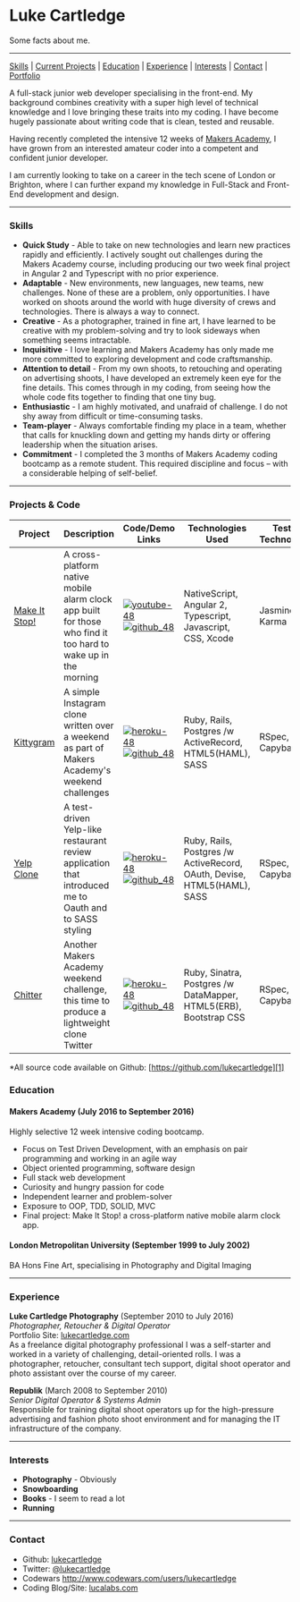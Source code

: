 # Luke Cartledge  

Some facts about me.
***
[Skills](#skills) | [Current Projects](#projects) | [Education](#education) | [Experience](#experience) | [Interests](#interests) | [Contact](#contact) |
[Portfolio](http://www.lukecartledge.com)

A full-stack junior web developer specialising in the front-end. My background combines creativity with a super high level of technical knowledge and I love bringing these traits into my coding. I have become hugely passionate about writing code that is clean, tested and reusable.

Having recently completed the intensive 12 weeks of [Makers Academy](https://github.com/makersacademy), I have grown from an interested amateur coder into a competent and confident junior developer.

I am currently looking to take on a career in the tech scene of London or Brighton, where I can further expand my knowledge in Full-Stack and Front-End development and design.
***

### <a name="skills">Skills</a>

- **Quick Study** - Able to take on new technologies and learn new practices rapidly and efficiently. I actively sought out challenges during the Makers Academy course, including producing our two week final project in Angular 2 and Typescript with no prior experience.
- **Adaptable** - New environments, new languages, new teams, new challenges. None of these are a problem, only opportunities. I have worked on shoots around the world with huge diversity of crews and technologies. There is always a way to connect.
- **Creative** - As a photographer, trained in fine art, I have learned to be creative with my problem-solving and try to look sideways when something seems intractable.
- **Inquisitive** - I love learning and Makers Academy has only made me more committed to exploring development and code craftsmanship.
- **Attention to detail** - From my own shoots, to retouching and operating on advertising shoots, I have developed an extremely keen eye for the fine details. This comes through in my coding, from seeing how the whole code fits together to finding that one tiny bug.
- **Enthusiastic** - I am highly motivated, and unafraid of challenge. I do not shy away from difficult or time-consuming tasks.
- **Team-player** - Always comfortable finding my place in a team, whether that calls for knuckling down and getting my hands dirty or offering leadership when the situation arises.
- **Commitment** - I completed the 3 months of Makers Academy coding bootcamp as a remote student. This required discipline and focus – with a considerable helping of self-belief.

***

### <a name="projects">Projects & Code</a>
Project | Description | Code/Demo Links | Technologies Used | Testing Technologies
--- | --- | --- | --- | ---
[Make It Stop!][2] | A cross-platform native mobile alarm clock app built for those who find it too hard to wake up in the morning | [![youtube-48](https://cloud.githubusercontent.com/assets/12953472/18688443/6021e65e-7f7c-11e6-9479-6ad58e3ab834.png)][9] [![github_48](https://cloud.githubusercontent.com/assets/12953472/18687862/de8df31e-7f79-11e6-937c-f20c0e0ee2b4.png)][2] | NativeScript, Angular 2, Typescript, Javascript, CSS, Xcode | Jasmine, Karma
[Kittygram][3] | A simple Instagram clone written over a weekend as part of Makers Academy's weekend challenges | [![heroku-48](https://cloud.githubusercontent.com/assets/12953472/18688266/701982fc-7f7b-11e6-8971-5f1e03f554b7.png)][6] [![github_48](https://cloud.githubusercontent.com/assets/12953472/18687862/de8df31e-7f79-11e6-937c-f20c0e0ee2b4.png)][3] | Ruby, Rails, Postgres /w ActiveRecord, HTML5(HAML), SASS | RSpec, Capybara
[Yelp Clone][4] | A test-driven Yelp-like restaurant review application that introduced me to Oauth and to SASS styling | [![heroku-48](https://cloud.githubusercontent.com/assets/12953472/18688266/701982fc-7f7b-11e6-8971-5f1e03f554b7.png)][7] [![github_48](https://cloud.githubusercontent.com/assets/12953472/18687862/de8df31e-7f79-11e6-937c-f20c0e0ee2b4.png)][4] | Ruby, Rails, Postgres /w ActiveRecord, OAuth, Devise, HTML5(HAML), SASS | RSpec, Capybara
[Chitter][5] | Another Makers Academy weekend challenge, this time to produce a lightweight clone Twitter | [![heroku-48](https://cloud.githubusercontent.com/assets/12953472/18688266/701982fc-7f7b-11e6-8971-5f1e03f554b7.png)][8] [![github_48](https://cloud.githubusercontent.com/assets/12953472/18687862/de8df31e-7f79-11e6-937c-f20c0e0ee2b4.png)][5] | Ruby, Sinatra, Postgres /w DataMapper, HTML5(ERB), Bootstrap CSS | RSpec, Capybara

*All source code available on Github: [https://github.com/lukecartledge][1]


### <a name="skills">Education</a>

#### Makers Academy (July 2016 to September 2016)
Highly selective 12 week intensive coding bootcamp.

- Focus on Test Driven Development, with an emphasis on pair programming and working in an agile way
- Object oriented programming, software design
- Full stack web development
- Curiosity and hungry passion for code
- Independent learner and problem-solver
- Exposure to OOP, TDD, SOLID, MVC
- Final project: Make It Stop! a cross-platform native mobile alarm clock app.

#### London Metropolitan University (September 1999 to July 2002)

BA Hons Fine Art, specialising in Photography and Digital Imaging

***

### <a name="experience">Experience</a>

**Luke Cartledge Photography** (September 2010 to July 2016)    
*Photographer, Retoucher & Digital Operator*  
Portfolio Site: [lukecartledge.com](http://www.lukecartledge.com)  
As a freelance digital photography professional I was a self-starter and worked in a variety of challenging, detail-oriented rolls. I was a photographer, retoucher, consultant tech support, digital shoot operator and photo assistant over the course of my career.

**Republik** (March 2008 to September 2010)   
*Senior Digital Operator & Systems Admin*  
Responsible for training digital shoot operators up for the high-pressure advertising and fashion photo shoot environment and for managing the IT infrastructure of the company.

***

### <a name="interests">Interests</a>

- **Photography** - Obviously
- **Snowboarding**
- **Books** - I seem to read a lot
- **Running**

***

### <a name="contact">Contact</a>
- Github: [lukecartledge][1]
- Twitter: [@lukecartledge](https://twitter.com/lukecartledge)
- Codewars http://www.codewars.com/users/lukecartledge
- Coding Blog/Site: [lucalabs.com](http://www.lucalabs.com)

[1]: https://github.com/lukecartledge
[2]: https://github.com/MakeItStop/task-based-alarm
[3]: https://github.com/lukecartledge/instagram-challenge
[4]: https://github.com/lukecartledge/yelp_clone
[5]: https://github.com/lukecartledge/chitter-challenge
[6]: https://kittygram-lucalabs.herokuapp.com
[7]: https://yelp-clone-lucalabs.herokuapp.com
[8]: https://chitter-lucalabs.herokuapp.com
[9]: https://www.youtube.com/watch?v=WGuyOzGttv0
